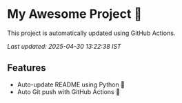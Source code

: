# My Awesome Project 🚀

This project is automatically updated using GitHub Actions.

_Last updated: 2025-04-30 13:22:38 IST_

## Features
- Auto-update README using Python 🐍
- Auto Git push with GitHub Actions 🤖
